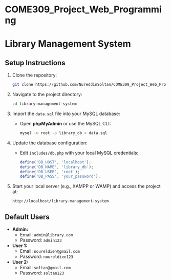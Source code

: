 # COME309_Project_Web_Programming

# Library Management System

## Setup Instructions
1. Clone the repository:
   ```bash
   git clone https://github.com/NureddinSoltan/COME309_Project_Web_Programming.git
   ```
2. Navigate to the project directory:
   ```bash
   cd library-management-system
   ```
3. Import the `data.sql` file into your MySQL database:
   - Open **phpMyAdmin** or use the MySQL CLI:
     ```bash
     mysql -u root -p library_db < data.sql
     ```
4. Update the database configuration:
   - Edit `includes/db.php` with your local MySQL credentials:
     ```php
     define('DB_HOST', 'localhost');
     define('DB_NAME', 'library_db');
     define('DB_USER', 'root');
     define('DB_PASS', 'your_password');
     ```

5. Start your local server (e.g., XAMPP or WAMP) and access the project at:
   ```
   http://localhost/library-management-system
   ```

## Default Users
- **Admin:**
  - Email: `admin@library.com`
  - Password: `admin123`
- **User 1:**
  - Email: `noureldien@gmail.com`
  - Password: `noureldien123`
- **User 2:**
  - Email: `soltan@gmail.com`
  - Password: `soltan123`
